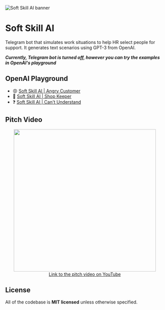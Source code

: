 ![Soft Skill AI banner](https://nomomon.github.io//images/softskillai-preview.jpeg)
# Soft Skill AI
Telegram bot that simulates work situations to help HR select people for support. It generates text scenarios using GPT-3 from OpenAI.

_**Currently, Telegram bot is turned off, however you can try the examples in OpenAI's playground**_
## OpenAI Playground
- :rage: [Soft Skill AI | Angry Customer](https://beta.openai.com/playground/p/31HUmVTFluAK9dxwADjvJNRG?model=davinci)
- :broccoli: [Soft Skill AI | Shop Keeper](https://beta.openai.com/playground/p/bcZCOaUUXe7o64pCs0uPBi6X?model=davinci)
- :question: [Soft Skill AI | Can't Understand](https://beta.openai.com/playground/p/hE04QHIviwoLt7v6XptKFscJ?model=davinci)

## Pitch Video

<p align="center">
  <a href="https://www.youtube.com/embed/RhdQjmgWrCo">
    <img width="450" src="https://i.ytimg.com/vi/RhdQjmgWrCo/maxresdefault.jpg"/>
    <br>
    Link to the pitch video on YouTube
  </a>
<p>

## License
All of the codebase is **MIT licensed** unless otherwise specified.
